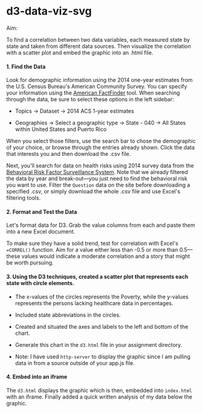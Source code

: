 # d3-data-viz-svg
Aim:

To find a correlation between two data variables, each measured state by state and taken from different data sources. Then visualize the correlation with a scatter plot and embed the graphic into an .html file. 

#### 1. Find the Data

Look for demographic information using the 2014 one-year estimates from the U.S. Census Bureau's American Community Survey. You can specify your information using the [American FactFinder](http://factfinder.census.gov/faces/nav/jsf/pages/searchresults.xhtml) tool. When searching through the data, be sure to select these options in the left sidebar:

* Topics -> Dataset -> 2014 ACS 1-year estimates

* Geographies -> Select a geographic type -> State - 040 -> All States within United States and Puerto Rico

When you select those filters, use the search bar to chose the demographic of your choice, or browse through the entries already shown. Click the data that interests you and then download the .csv file.

Next, you'll search for data on health risks using 2014 survey data from the [Behavioral Risk Factor Surveillance System](https://chronicdata.cdc.gov/Behavioral-Risk-Factors/BRFSS-2014-Overall/5ra3-ixqq). Note that we already filtered the data by year and break-out—you just need to find the behavioral risk you want to use. Filter the `Question` data on the site before downloading a specified .csv, or simply download the whole .csv file and use Excel's filtering tools.

#### 2. Format and Test the Data

Let's format data for D3. Grab the value columns from each and paste them into a new Excel document.

To make sure they have a solid trend, test for correlation with Excel's `=CORREL()` function. Aim for a value either less than -0.5 or more than 0.5—these values would indicate a moderate correlation and a story that might be worth pursuing.


#### 3. Using the D3 techniques, created a scatter plot that represents each state with circle elements. 

* The x-values of the circles represents the Poverty, while the y-values  represents the persons lacking healthcare data in percentages.

* Included state abbreviations in the circles.

* Created and situated the axes and labels to the left and bottom of the chart.

* Generate this chart in the `d3.html` file in your assignment directory.

* Note: I have used `http-server` to display the graphic since I am pulling data in from a source outside of your app.js file.

#### 4. Embed into an iframe

The `d3.html` displays the graphic which is then, embedded into `index.html` with an iframe. Finally added a quick written analysis of my data below the graphic.
